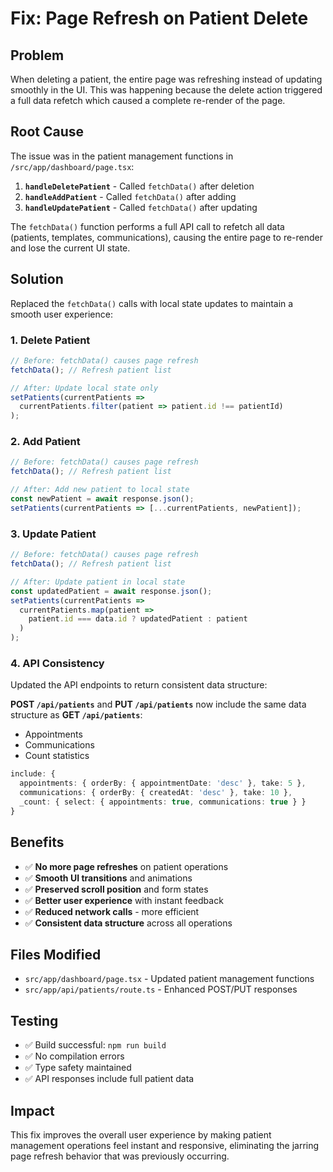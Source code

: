 # Fix: Page Refresh on Patient Delete

## Problem
When deleting a patient, the entire page was refreshing instead of updating smoothly in the UI. This was happening because the delete action triggered a full data refetch which caused a complete re-render of the page.

## Root Cause
The issue was in the patient management functions in `/src/app/dashboard/page.tsx`:

1. **`handleDeletePatient`** - Called `fetchData()` after deletion
2. **`handleAddPatient`** - Called `fetchData()` after adding
3. **`handleUpdatePatient`** - Called `fetchData()` after updating

The `fetchData()` function performs a full API call to refetch all data (patients, templates, communications), causing the entire page to re-render and lose the current UI state.

## Solution
Replaced the `fetchData()` calls with local state updates to maintain a smooth user experience:

### 1. Delete Patient
```typescript
// Before: fetchData() causes page refresh
fetchData(); // Refresh patient list

// After: Update local state only
setPatients(currentPatients => 
  currentPatients.filter(patient => patient.id !== patientId)
);
```

### 2. Add Patient
```typescript
// Before: fetchData() causes page refresh
fetchData(); // Refresh patient list

// After: Add new patient to local state
const newPatient = await response.json();
setPatients(currentPatients => [...currentPatients, newPatient]);
```

### 3. Update Patient
```typescript
// Before: fetchData() causes page refresh
fetchData(); // Refresh patient list

// After: Update patient in local state
const updatedPatient = await response.json();
setPatients(currentPatients => 
  currentPatients.map(patient => 
    patient.id === data.id ? updatedPatient : patient
  )
);
```

### 4. API Consistency
Updated the API endpoints to return consistent data structure:

**POST `/api/patients`** and **PUT `/api/patients`** now include the same data structure as **GET `/api/patients`**:
- Appointments
- Communications  
- Count statistics

```typescript
include: {
  appointments: { orderBy: { appointmentDate: 'desc' }, take: 5 },
  communications: { orderBy: { createdAt: 'desc' }, take: 10 },
  _count: { select: { appointments: true, communications: true } }
}
```

## Benefits
- ✅ **No more page refreshes** on patient operations
- ✅ **Smooth UI transitions** and animations
- ✅ **Preserved scroll position** and form states
- ✅ **Better user experience** with instant feedback
- ✅ **Reduced network calls** - more efficient
- ✅ **Consistent data structure** across all operations

## Files Modified
- `src/app/dashboard/page.tsx` - Updated patient management functions
- `src/app/api/patients/route.ts` - Enhanced POST/PUT responses

## Testing
- ✅ Build successful: `npm run build`
- ✅ No compilation errors
- ✅ Type safety maintained
- ✅ API responses include full patient data

## Impact
This fix improves the overall user experience by making patient management operations feel instant and responsive, eliminating the jarring page refresh behavior that was previously occurring.

